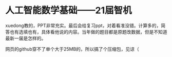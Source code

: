 # 人工智能数学基础——21届智机

xuedong教的，PPT非常充实。最后会给复习ppt，对着看准没错。计算多的，简答也有选填也有，具体看他说的内容。当年做的题目都是原题改数据，但是不知道最新一届是怎样的。

网页的github穿不了单个大于25MB的，所以搞了个压缩包，见谅（